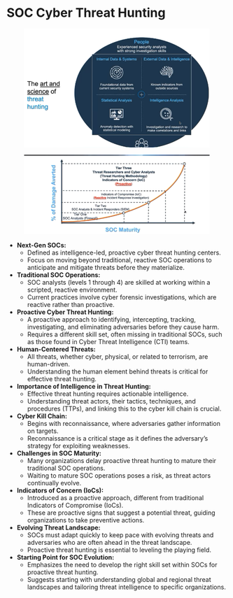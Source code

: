 # SOC Cyber Threat Hunting

<figure><img src="../.gitbook/assets/image (28).png" alt=""><figcaption></figcaption></figure>

<figure><img src="../.gitbook/assets/image (29).png" alt=""><figcaption></figcaption></figure>

* **Next-Gen SOCs:**
  * Defined as intelligence-led, proactive cyber threat hunting centers.
  * Focus on moving beyond traditional, reactive SOC operations to anticipate and mitigate threats before they materialize.
* **Traditional SOC Operations:**
  * SOC analysts (levels 1 through 4) are skilled at working within a scripted, reactive environment.
  * Current practices involve cyber forensic investigations, which are reactive rather than proactive.
* **Proactive Cyber Threat Hunting:**
  * A proactive approach to identifying, intercepting, tracking, investigating, and eliminating adversaries before they cause harm.
  * Requires a different skill set, often missing in traditional SOCs, such as those found in Cyber Threat Intelligence (CTI) teams.
* **Human-Centered Threats:**
  * All threats, whether cyber, physical, or related to terrorism, are human-driven.
  * Understanding the human element behind threats is critical for effective threat hunting.
* **Importance of Intelligence in Threat Hunting:**
  * Effective threat hunting requires actionable intelligence.
  * Understanding threat actors, their tactics, techniques, and procedures (TTPs), and linking this to the cyber kill chain is crucial.
* **Cyber Kill Chain:**
  * Begins with reconnaissance, where adversaries gather information on targets.
  * Reconnaissance is a critical stage as it defines the adversary’s strategy for exploiting weaknesses.
* **Challenges in SOC Maturity:**
  * Many organizations delay proactive threat hunting to mature their traditional SOC operations.
  * Waiting to mature SOC operations poses a risk, as threat actors continually evolve.
* **Indicators of Concern (IoCs):**
  * Introduced as a proactive approach, different from traditional Indicators of Compromise (IoCs).
  * These are proactive signs that suggest a potential threat, guiding organizations to take preventive actions.
* **Evolving Threat Landscape:**
  * SOCs must adapt quickly to keep pace with evolving threats and adversaries who are often ahead in the threat landscape.
  * Proactive threat hunting is essential to leveling the playing field.
* **Starting Point for SOC Evolution:**
  * Emphasizes the need to develop the right skill set within SOCs for proactive threat hunting.
  * Suggests starting with understanding global and regional threat landscapes and tailoring threat intelligence to specific organizations.
